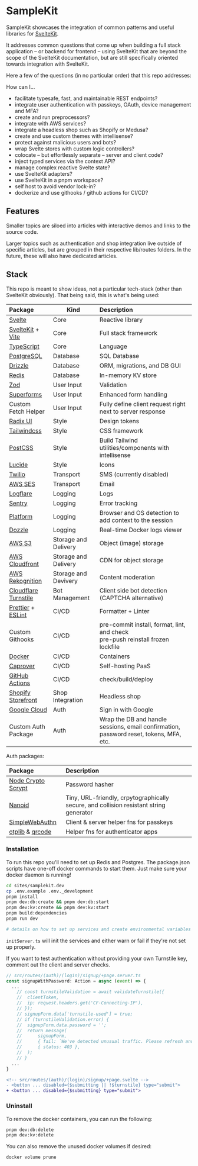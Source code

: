 # SampleKit

SampleKit showcases the integration of common patterns and useful libraries for [SvelteKit](https://kit.svelte.dev/).

It addresses common questions that come up when building a full stack application – or backend for frontend – using SvelteKit that are beyond the scope of the SvelteKit documentation, but are still specifically oriented towards integration with SvelteKit.

Here a few of the questions (in no particular order) that this repo addresses:

How can I...

- facilitate typesafe, fast, and maintainable REST endpoints?
- integrate user authentication with passkeys, OAuth, device management and MFA?
- create and run preprocessors?
- integrate with AWS services?
- integrate a headless shop such as Shopify or Medusa?
- create and use custom themes with intellisense?
- protect against malicious users and bots?
- wrap Svelte stores with custom logic controllers?
- colocate – but effortlessly separate – server and client code?
- inject typed services via the context API?
- manage complex reactive Svelte state?
- use SvelteKit adapters?
- use SvelteKit in a pnpm workspace?
- self host to avoid vendor lock-in?
- dockerize and use githooks / github actions for CI/CD?

## Features

Smaller topics are siloed into articles with interactive demos and links to the source code.

Larger topics such as authentication and shop integration live outside of specific articles, but are grouped in their respective lib/routes folders. In the future, these will also have dedicated articles.

## Stack

This repo is meant to show ideas, not a particular tech-stack (other than SvelteKit obviously). That being said, this is what's being used:

| Package                                                             | Kind                 | Description                                                                            |
| :------------------------------------------------------------------ | -------------------- | :------------------------------------------------------------------------------------- |
| [Svelte](https://svelte.dev/)                                       | Core                 | Reactive library                                                                       |
| [SvelteKit](https://kit.svelte.dev/) + [Vite](https://vitejs.dev/)  | Core                 | Full stack framework                                                                   |
| [TypeScript](https://www.typescriptlang.org/)                       | Core                 | Language                                                                               |
| [PostgreSQL](https://node-postgres.com/)                            | Database             | SQL Database                                                                           |
| [Drizzle](https://orm.drizzle.team/docs/overview)                   | Database             | ORM, migrations, and DB GUI                                                            |
| [Redis](https://redis.io/)                                          | Database             | In-memory KV store                                                                     |
| [Zod](https://zod.dev/)                                             | User Input           | Validation                                                                             |
| [Superforms](https://superforms.rocks/)                             | User Input           | Enhanced form handling                                                                 |
| Custom Fetch Helper                                                 | User Input           | Fully define client request right next to server response                              |
| [Radix UI](https://www.radix-ui.com/)                               | Style                | Design tokens                                                                          |
| [Tailwindcss](https://tailwindcss.com/)                             | Style                | CSS framework                                                                          |
| [PostCSS](https://postcss.org/)                                     | Style                | Build Tailwind utilities/components with intellisense                                  |
| [Lucide](https://lucide.dev/)                                       | Style                | Icons                                                                                  |
| [Twilio](https://www.twilio.com/)                                   | Transport            | SMS (currently disabled)                                                               |
| [AWS SES](https://aws.amazon.com/ses)                               | Transport            | Email                                                                                  |
| [Logflare](https://logflare.app/)                                   | Logging              | Logs                                                                                   |
| [Sentry](https://sentry.io/)                                        | Logging              | Error tracking                                                                         |
| [Platform](https://github.com/bestiejs/platform.js)                 | Logging              | Browser and OS detection to add context to the session                                 |
| [Dozzle](https://dozzle.dev/)                                       | Logging              | Real-time Docker logs viewer                                                           |
| [AWS S3](https://aws.amazon.com/s3/)                                | Storage and Delivery | Object (image) storage                                                                 |
| [AWS Cloudfront](https://aws.amazon.com/cloudfront/)                | Storage and Delivery | CDN for object storage                                                                 |
| [AWS Rekognition](https://aws.amazon.com/rekognition/)              | Storage and Devivery | Content moderation                                                                     |
| [Cloudflare Turnstile](https://developers.cloudflare.com/turnstile) | Bot Management       | Client side bot detection (CAPTCHA alternative)                                        |
| [Prettier](https://prettier.io/) + [ESLint](https://eslint.org/)    | CI/CD                | Formatter + Linter                                                                     |
| Custom Githooks                                                     | CI/CD                | pre-commit install, format, lint, and check<br/>pre-push reinstall frozen lockfile     |
| [Docker](https://www.docker.com/)                                   | CI/CD                | Containers                                                                             |
| [Caprover](https://caprover.com/)                                   | CI/CD                | Self-hosting PaaS                                                                      |
| [GitHub Actions](https://github.com/features/actions)               | CI/CD                | check/build/deploy                                                                     |
| [Shopify Storefront](https://shopify.dev/docs/api/storefront)       | Shop Integration     | Headless shop                                                                          |
| [Google Cloud](https://console.cloud.google.com/apis)               | Auth                 | Sign in with Google                                                                    |
| Custom Auth Package                                                 | Auth                 | Wrap the DB and handle sessions, email confirmation, password reset, tokens, MFA, etc. |

Auth packages:

| Package                                                                                                    | Description                                                                            |
| :--------------------------------------------------------------------------------------------------------- | :------------------------------------------------------------------------------------- |
| [Node Crypto Scrypt](https://nodejs.org/api/crypto.html#cryptoscryptpassword-salt-keylen-options-callback) | Password hasher                                                                        |
| [Nanoid](https://github.com/ai/nanoid)                                                                     | Tiny, URL-friendly, crpytographically secure, and collision resistant string generator |
| [SimpleWebAuthn](https://simplewebauthn.dev/)                                                              | Client & server helper fns for passkeys                                                |
| [otplib](https://github.com/yeojz/otplib) & [qrcode](https://github.com/soldair/node-qrcode)               | Helper fns for authenticator apps                                                      |

### Installation

To run this repo you'll need to set up Redis and Postgres. The package.json scripts have one-off docker commands to start them. Just make sure your docker daemon is running!

```sh
cd sites/samplekit.dev
cp .env.example .env._development
pnpm install
pnpm dev:db:create && pnpm dev:db:start
pnpm dev:kv:create && pnpm dev:kv:start
pnpm build:dependencies
pnpm run dev

# details on how to set up services and create environmental variables in .env.example
```

`initServer.ts` will init the services and either warn or fail if they're not set up properly.

If you want to test authentication without providing your own Turnstile key, comment out the client and server checks.

```ts
// src/routes/(auth)/(login)/signup/+page.server.ts
const signupWithPassword: Action = async (event) => {
  ...
    // const turnstileValidation = await validateTurnstile({
    // 	clientToken,
    // 	ip: request.headers.get('CF-Connecting-IP'),
    // });
    // signupForm.data['turnstile-used'] = true;
    // if (turnstileValidation.error) {
    // 	signupForm.data.password = '';
    // 	return message(
    // 		signupForm,
    // 		{ fail: `We've detected unusual traffic. Please refresh and try again.` },
    // 		{ status: 403 },
    // 	);
    // }
  ...
}
```

```diff
<!-- src/routes/(auth)/(login)/signup/+page.svelte -->
- <button ... disabled={$submitting || !$turnstile} type="submit">
+ <button ... disabled={$submitting} type="submit">
```

### Uninstall

To remove the docker containers, you can run the following:

```sh
pnpm dev:db:delete
pnpm dev:kv:delete
```

You can also remove the unused docker volumes if desired:

```sh
docker volume prune
```
